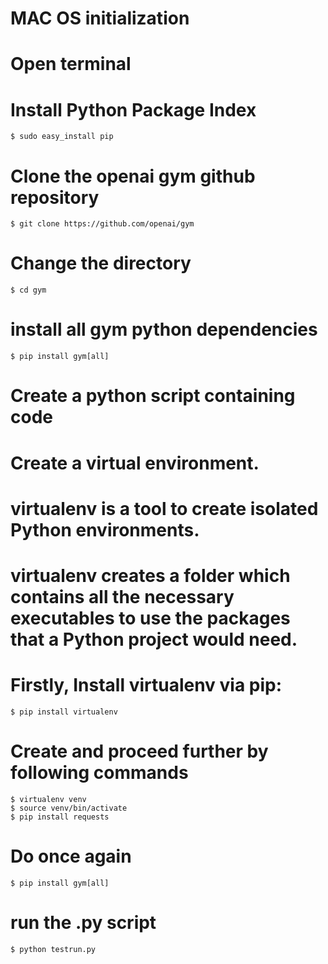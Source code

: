 # MAC OS initialization
# Open terminal

# Install Python Package Index
	$ sudo easy_install pip

# Clone the openai gym github repository
	$ git clone https://github.com/openai/gym

# Change the directory
	$ cd gym

# install all gym python dependencies
	$ pip install gym[all]				

# Create a python script containing code 

# Create a virtual environment. 
# virtualenv is a tool to create isolated Python environments.
# virtualenv creates a folder which contains all the necessary executables to use the packages that a Python project would need.

# Firstly, Install virtualenv via pip:
	$ pip install virtualenv

# Create and proceed further by following commands
	$ virtualenv venv
	$ source venv/bin/activate
	$ pip install requests

# Do once again 
	$ pip install gym[all]
	
# run the .py script
 	$ python testrun.py

